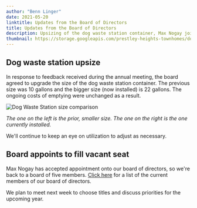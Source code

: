 ```yaml
---
author: "Benn Linger"
date: 2021-05-20
linktitle: Updates from the Board of Directors
title: Updates from the Board of Directors
description: Upsizing of the dog waste station container, Max Nogay joins the board.
thumbnail: https://storage.googleapis.com/prestley-heights-townhomes/dog-waste-station-size-comparison-2021-05-20.jpg
---
```


## Dog waste station upsize

In response to feedback received during the annual meeting, the board agreed to upgrade the size of the dog waste station container. The previous size was 10 gallons and the bigger size (now installed) is 22 gallons. The ongoing costs of emptying were unchanged as a result.

![Dog Waste Station size comparison](https://storage.googleapis.com/prestley-heights-townhomes/dog-waste-station-size-comparison-2021-05-20.jpg)

*The one on the left is the prior, smaller size. The one on the right is the one currently installed.*

We'll continue to keep an eye on utilization to adjust as necessary.

## Board appoints to fill vacant seat

Max Nogay has accepted appointment onto our board of directors, so we're back to a board of five members. [Click here](../../board) for a list of the current members of our board of directors.

We plan to meet next week to choose titles and discuss priorities for the upcoming year.